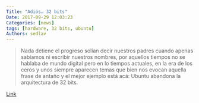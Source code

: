 ```yaml
---
Title: "Adiós… 32 bits"
Date: 2017-09-29 12:03:23
Categories: [news]
tags: [hardware, 32 bits, ubuntu]
Authors: sedlav
---
```


> Nada detiene el progreso solían decir nuestros padres cuando apenas sabíamos ni escribir nuestros nombres, por aquellos tiempos no se hablaba de mundo digital pero en lo tiempos actuales, en la era de los ceros y unos siempre aparecen temas que bien nos evocan aquella frase de antaño y el mejor ejemplo está acá: Ubuntu abandona la arquitectura de 32 bits.

[Link](https://gutl.jovenclub.cu/adios-32-bits/)
